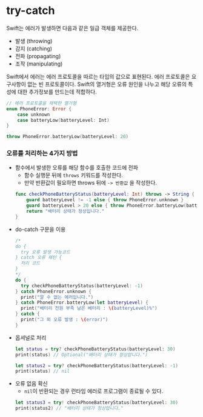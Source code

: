 # try-catch
Swift는 에러가 발생하면 다음과 같은 일급 객체를 제공한다.
- 발생 (throwing)
- 감지 (catching)
- 전파 (propagating)
- 조작 (manipulating)

Swift에서 에러는 에러 프로토콜을 따르는 타입의 값으로 표현된다. 에러 프로토콜은 요구사항이 없는 빈 프로토콜이다. Swift의 열거형은 오류 원인을 나누고 해당 오류의 특성에 대한 추가정보를 만드는데 적합하다.
```swift
// 에러 프로토콜을 채택한 열거형
enum PhoneError: Error {
    case unknown
    case batteryLow(batteryLevel: Int)
}

throw PhoneError.batteryLow(batteryLevel: 20)
```
### 오류를 처리하는 4가지 방법
- 함수에서 발생한 오류를 해당 함수를 호출한 코드에 전파
  - 함수 실행문 뒤에 `throws` 키워드를 작성한다.
  - 만약 반환값이 필요하면 throws 뒤에 `-> 반환값` 을 작성한다.
  ```swift
  func checkPhoneBatteryStatus(batteryLevel: Int) throws -> String {
      guard batteryLevel != -1 else { throw PhoneError.unknown }
      guard batteryLevel > 20 else { throw PhoneError.batteryLow(batteryLevel: 20) }
      return "배터리 상태가 정상입니다."
  }
  ```
- do-catch 구문을 이용
  ```swift
  /*
  do {
    try 오류 발생 가능코드
  } catch 오류 패턴 {
    처리 코드
  }
  */
  do {
    try checkPhoneBatteryStatus(batteryLevel: -1)
  } catch PhoneError.unknown {
    print("알 수 없는 에러입니다.")
  } catch PhoneError.batteryLow(let batteryLevel) {
    print("배터리 전원 부족 남은 베터리 : \(batteryLevel)%")
  } catch {
    print("그 외 오류 발생 : \(error)")
  }
  ```
- 옵셔널로 처리
  ```swift
  let status = try? checkPhoneBatteryStatus(batteryLevel: 30)
  print(status) // Optional("배터리 상태가 정상압니다.")

  let status2 = try? checkPhoneBatteryStatus(batteryLevel: -1)
  print(status) // nil
  ```
- 오류 없음 확신
  - `nil`이 반환되는 경우 런타임 에러로 프로그램이 종료될 수 있다.
  ```swift
  let status3 = try! checkPhoneBatteryStatus(batteryLevel: 30)
  print(status2) // "배터리 상태가 정상압니다."
  ```
